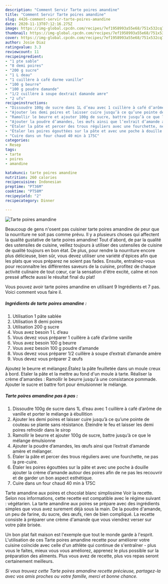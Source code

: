 ```yaml
---
description: "Comment Servir Tarte poires amandine"
title: "Comment Servir Tarte poires amandine"
slug: 4426-comment-servir-tarte-poires-amandine
date: 2020-11-13T07:12:16.275Z
image: https://img-global.cpcdn.com/recipes/7ef1958993a55e68/751x532cq70/tarte-poires-amandine-photo-principale-de-la-recette.jpg
thumbnail: https://img-global.cpcdn.com/recipes/7ef1958993a55e68/751x532cq70/tarte-poires-amandine-photo-principale-de-la-recette.jpg
cover: https://img-global.cpcdn.com/recipes/7ef1958993a55e68/751x532cq70/tarte-poires-amandine-photo-principale-de-la-recette.jpg
author: Josie Diaz
ratingvalue: 3.3
reviewcount: 11
recipeingredient:
- "1 pte sable"
- "8 demi poires"
- "200 g sucre"
- "1 L deau"
- "1 cuillère à café darme vanille"
- "100 g beurre"
- "100 g poudre damande"
- "1/2 cuillère à soupe dextrait damande amre"
- "2 ufs"
recipeinstructions:
- "Dissoudre 100g de sucre dans 1L d’eau avec 1 cuillère à café d’arôme de vanille et porter le mélange à ébullition"
- "Ajouter les demi poires et laisser cuire jusqu’à ce qu’une pointe de couteau se plante sans résistance. Éteindre le feu et laisser les demi poires refroidir dans le sirop"
- "Ramollir le beurre et ajouter 100g de sucre, battre jusqu’à ce que le mélange émulsionne"
- "Ajouter la poudre d’amandes, les œufs ainsi que l’extrait d’amande amère et mélanger."
- "Étaler la pâte et percer des trous réguliers avec une fourchette, ne pas la pre-cuire."
- "Étaler les poires égouttées sur la pâte et avec une poche à douille ajouter la crème d’amande autour des poires afin de ne pas les recouvrir et de garder un bon aspect esthétique."
- "Cuire dans un four chaud 40 min à 175C"
categories:
- Resep
tags:
- tarte
- poires
- amandine

katakunci: tarte poires amandine 
nutrition: 260 calories
recipecuisine: Indonesian
preptime: "PT36M"
cooktime: "PT58M"
recipeyield: "2"
recipecategory: Dinner

---
```



![Tarte poires amandine](https://img-global.cpcdn.com/recipes/7ef1958993a55e68/751x532cq70/tarte-poires-amandine-photo-principale-de-la-recette.jpg)

Beaucoup de gens n'osent pas cuisiner tarte poires amandine de peur que la nourriture ne soit pas comme prévu. Il y a plusieurs choses qui affectent la qualité gustative de tarte poires amandine! Tout d'abord, de par la qualité des ustensiles de cuisine, veillez toujours à utiliser des ustensiles de cuisine de qualité toujours en bon état. De plus, pour rendre la nourriture encore plus délicieuse, bien sûr, vous devez utiliser une variété d'épices afin que les plats que vous préparez ne soient pas fades. Ensuite, entraînez-vous pour reconnaître les différentes saveurs de la cuisine, profitez de chaque activité culinaire de tout cœur, car la sensation d'être excité, calme et non pressé affecte aussi le résultat final du plat!

<!--inarticleads1-->

Vous pouvez avoir tarte poires amandine en utilisant 9 Ingrédients et 7 pas. Voici comment vous faire il.

##### Ingrédients de tarte poires amandine :

1. Utilisation 1 pâte sablée
1. Utilisation 8 demi poires
1. Utilisation 200 g sucre
1. Vous avez besoin 1 L d’eau
1. Vous devez vous préparer 1 cuillère à café d’arôme vanille
1. Vous avez besoin 100 g beurre
1. Vous avez besoin 100 g poudre d’amande
1. Vous devez vous préparer 1/2 cuillère à soupe d’extrait d’amande amère
1. Vous devez vous préparer 2 œufs


Ajoutez le beurre et mélangez.Étalez la pâte feuilletée dans un moule creux à bord. Etaler la pâte et la mettre au fond d&#39;un moule à tarte. Réaliser la crème d&#39;amandes : Ramollir le beurre jusqu&#39;à une consistance pommade. Ajouter le sucre et battre fort pour émulsionner le mélange. 

<!--inarticleads2-->

##### Tarte poires amandine pas à pas :

1. Dissoudre 100g de sucre dans 1L d’eau avec 1 cuillère à café d’arôme de vanille et porter le mélange à ébullition
1. Ajouter les demi poires et laisser cuire jusqu’à ce qu’une pointe de couteau se plante sans résistance. Éteindre le feu et laisser les demi poires refroidir dans le sirop
1. Ramollir le beurre et ajouter 100g de sucre, battre jusqu’à ce que le mélange émulsionne
1. Ajouter la poudre d’amandes, les œufs ainsi que l’extrait d’amande amère et mélanger.
1. Étaler la pâte et percer des trous réguliers avec une fourchette, ne pas la pre-cuire.
1. Étaler les poires égouttées sur la pâte et avec une poche à douille ajouter la crème d’amande autour des poires afin de ne pas les recouvrir et de garder un bon aspect esthétique.
1. Cuire dans un four chaud 40 min à 175C


Tarte amandine aux poires et chocolat blanc simplissime Voir la recette. Selon nos informations, cette recette est compatible avec le régime suivant : végétarien. La tarte amandine aux poires se prépare avec des ingrédients simples que vous avez surement déjà sous la main. De la poudre d&#39;amande, un peu de farine, du sucre, des œufs, rien de bien compliqué. La recette consiste à préparer une crème d&#39;amande que vous viendrez verser sur votre pâte brisée. 

<!--inarticleads1-->

<p>
Un bon plat fait maison est l'exemple que tout le monde garde à l'esprit. L'utilisation de ces Tarte poires amandine recette pour améliorer votre cuisine coïncide avec celle d'un athlète qui continue de s'entraîner - plus vous le faites, mieux vous vous améliorez, apprenez le plus possible sur la préparation des aliments. Plus vous avez de recette, plus vos repas seront certainement meilleurs.
</p>

<p>
<i>Si vous trouvez cette Tarte poires amandine recette précieuse, partagez-la avec vos amis proches ou votre famille, merci et bonne chance.</i>
</p>
